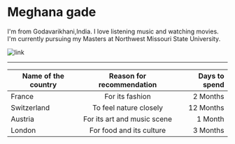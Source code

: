 # Meghana gade

I'm from Godavarikhani,India. I love listening music and watching movies. I'm currently pursuing my Masters at Northwest Missouri State University.

![link](https://images.goodsmile.info/cgm/images/product/20160704/5781/39900/large/2cb70f30b8a050a836c5920c989e3277.jpg)

***********
| Name of the country | Reason for recommendation   | Days to spend  |
|---------------------|:---------------------------:|---------------:|
| France              | For its fashion             | 2 Months       |
| Switzerland         | To feel nature closely      | 12 Months      |
| Austria             | For its art and music scene | 1 Month        |
| London              | For food and its culture    | 3 Months       |

